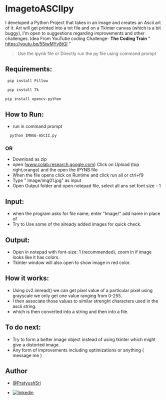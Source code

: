 # ImagetoASCIIpy
I developed a Python Project that takes in an image and creates an Ascii art of it. Art will get printed into a txt file and on a Tkinter canvas (which is a bit buggy), I'm open to suggestions regarding improvements and other challenges. Idea From YouTube coding Challenge- **The Coding Train** " https://youtu.be/55iwMYv8tGI " 

> Use the ipynb file or Directly run the py file using command prompt

## Requirements:
  
 ```bash 
  pip install Pillow
  ```
  ```bash
   pip install Tk
   ```
   ```bash
   pip install opencv-python
  ```
## How to Run:
  - run in command prompt
  ```bash
    python IMAGE-ASCII.py
  ```
  ### OR 
  - Download as zip 
  - open (www.colab.research.google.com) Click on Upload (top right,orange) and the open the IPYNB file
  - When the file opens click on Runtime and click run all or ctrl+f9 
  - Type  " Image/img01.jpg" as input 
  - Open Output folder and open notepad file, select all ans set font size - 1
## Input:
  - when the program asks for file name, enter  "Image/<Filename>"  add name in place of <filename>
  - Try to Use some of the already added images for quick check.
 
## Output:
  - Open in notepad with font-size: 1 (recommended), zoom in if image looks like it has colors.
  - Tkinter window will also open to show image in red color.
  
## How it works:
  - Using cv2.imread() we can get pixel value of a particular pixel using grayscale we only get one value ranging from 0-255.
  - I then associate those values to similar strenght characters used in the ascii string.
  - which is then converted into a string and then into a file.
  
## To do next:
  - Try to form a better image object instead of using tkinter which might give a distorted image.
  - Any form of improvements including optimizations or anything ( message me )
  
  
## Author

- [@PratyushSri](https://www.github.com/PratyushSri)

 - [![linkedin](https://img.shields.io/badge/linkedin-0A66C2?style=for-the-badge&logo=linkedin&logoColor=white)](https://www.linkedin.com/in/pratyush-srivastava-787a27206)


